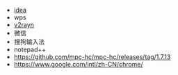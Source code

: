- [idea](https://www.jetbrains.com.cn/idea/download/other.html)
- wps
- [v2rayn](https://github.com/2dust/v2rayN)
- 微信
- 搜狗输入法
- notepad++
- https://github.com/mpc-hc/mpc-hc/releases/tag/1.7.13
- https://www.google.com/intl/zh-CN/chrome/